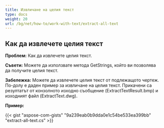 ```yaml
---
title: Извличане на целия текст
type: docs
weight: 20
url: /bg/net/how-to/work-with-text/extract-all-text
---
```



## **Как да извлечете целия текст**

**Проблем:** Как да извлечете целия текст.

**Съвети:** Можете да използвате метода GetStrings, който ви позволява да получите целия текст.

**Забележка:** Можете да извлечете целия текст от подлежащото чертеж.
По-долу е даден пример за извличане на целия текст.
Прикачени са резултатът от конзолното изходно съобщение (ExtractTextResult.bmp) и изходният файл (ExtractText.dwg).

**Пример:** 

{{< gist "aspose-com-gists" "9a239eab0b9dda0e1c54be533ea399bb" "extract-all-text.cs" >}}
